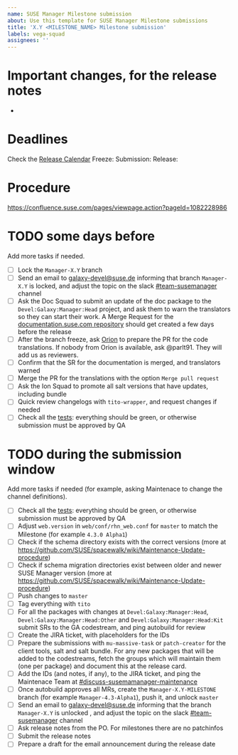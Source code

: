 ```yaml
---
name: SUSE Manager Milestone submission
about: Use this template for SUSE Manager Milestone submissions
title: 'X.Y <MILESTONE_NAME> Milestone submission'
labels: vega-squad
assignees: ''
---
```


# Important changes, for the release notes

- 

# Deadlines

Check the [Release Calendar](https://confluence.suse.com/display/SUSEMANAGER/Release+calendar)
Freeze: 
Submission: 
Release: 

# Procedure

https://confluence.suse.com/pages/viewpage.action?pageId=1082228986

# TODO some days before

Add more tasks if needed.

- [ ] Lock the `Manager-X.Y` branch
- [ ] Send an email to galaxy-devel@suse.de informing that branch `Manager-X.Y` is locked, and adjust the topic on the slack [#team-susemanager](https://app.slack.com/client/T02863RC2AC/C02D78LLS04) channel
- [ ] Ask the Doc Squad to submit an update of the doc package to the `Devel:Galaxy:Manager:Head` project, and ask them to warn the translators so they can start their work. A Merge Request for the [documentation.suse.com repository](https://gitlab.suse.de/susedoc/docserv-external-tree-suma) should get created a few days before the release
- [ ] After the branch freeze, ask [Orion](https://suse.slack.com/archives/C02DDMY6R0R) to prepare the PR for the code translations. If nobody from Orion is available, ask @parlt91. They will add us as reviewers.
- [ ] Confirm that the SR for the documentation is merged, and translators warned
- [ ] Merge the PR for the translations with the option `Merge pull request`
- [ ] Ask the Ion Squad to promote all salt versions that have updates, including bundle
- [ ] Quick review changelogs with `tito-wrapper`, and request changes if needed
- [ ] Check all the [tests](https://ci.suse.de/view/Manager/view/Manager-Head/): everything should be green, or otherwise submission must be approved by QA

# TODO during the submission window

Add more tasks if needed (for example, asking Maintenace to change the channel definitions).

- [ ] Check all the [tests](https://ci.suse.de/view/Manager/view/Manager-Head/): everything should be green, or otherwise submission must be approved by QA
- [ ] Adjust `web.version` in `web/conf/rhn_web.conf` for `master` to match the Milestone (for example `4.3.0 Alpha1`)
- [ ] Check if the schema directory exists with the correct versions (more at https://github.com/SUSE/spacewalk/wiki/Maintenance-Update-procedure)
- [ ] Check if schema migration directories exist between older and newer SUSE Manager version (more at https://github.com/SUSE/spacewalk/wiki/Maintenance-Update-procedure)
- [ ] Push changes to `master`
- [ ] Tag everything with `tito`
- [ ] For all the packages with changes at `Devel:Galaxy:Manager:Head`, `Devel:Galaxy:Manager:Head:Other` and `Devel:Galaxy:Manager:Head:Kit` submit SRs to the GA codestream, and ping autobuild for review
- [ ] Create the JIRA ticket, with placeholders for the IDs
- [ ] Prepare the submissions with `mu-massive-task` or `patch-creator` for the client tools, salt and salt bundle. For any new packages that will be added to the codestreams, fetch the groups which will maintain them (one per package) and document this at the release card.
- [ ] Add the IDs (and notes, if any), to the JIRA ticket, and ping the Maintenace Team at [#discuss-susemamanager-maintenance](https://app.slack.com/client/T02863RC2AC/C02DEF2U0E5)
- [ ] Once autobuild approves all MRs, create the `Manager-X.Y-MILESTONE` branch (for example `Manager-4.3-Alpha1`), push it, and unlock `master`
- [ ] Send an email to galaxy-devel@suse.de informing that the branch `Manager-X.Y` is unlocked , and adjust the topic on the slack [#team-susemanager](https://app.slack.com/client/T02863RC2AC/C02D78LLS04) channel
- [ ] Ask release notes from the PO. For milestones there are no patchinfos
- [ ] Submit the release notes
- [ ] Prepare a draft for the email announcement during the release date
